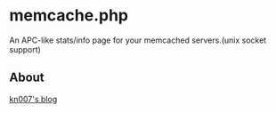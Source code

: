 memcache.php
============

An APC-like stats/info page for your memcached servers.(unix socket support)

## About

[kn007's blog](https://kn007.net) 
